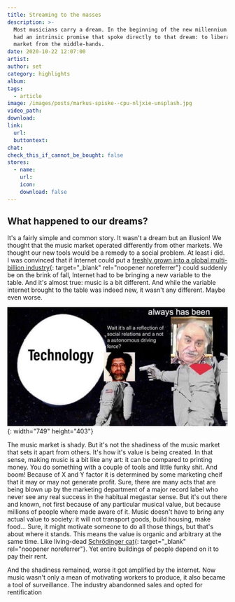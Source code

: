 ```yaml
---
title: Streaming to the masses
description: >-
  Most musicians carry a dream. In the beginning of the new millennium internet
  had an intrinsic promise that spoke directly to that dream: to liberate the
  market from the middle-hands.
date: 2020-10-22 12:07:00
artist:
author: set
category: highlights
album:
tags:
  - article
image: /images/posts/markus-spiske--cpu-nljxie-unsplash.jpg
video_path:
download:
link:
  url:
  buttontext:
chat:
check_this_if_cannot_be_bought: false
stores:
  - name:
    url:
    icon:
    download: false
---
```


## What happened to our dreams?

It's a fairly simple and common story. It wasn't a dream but an illusion\! We thought that the music market operated differently from other markets. We thought our new tools would be a remedy to a social problem. At least i did. I was convinced that if Internet could put a [freshly grown into a global multi-billion industry](https://www.pbs.org/wgbh/pages/frontline/shows/music/inside/cron.html){: target="_blank" rel="noopener noreferrer"} could suddenly be on the brink of fall, Internet had to be bringing a new variable to the table. And it's almost true: music is a bit different. And while the variable internet brought to the table was indeed new, it wasn't any different. Maybe even worse.

![](/images/posts/photo-2020-10-22-13-59-23.jpg){: width="749" height="403"}

The music market is shady. But it's not the shadiness of the music market that sets it apart from others. It's how it's value is being created. In that sense, making music is a bit like any art: it can be compared to printing money. You do something with a couple of tools and little funky shit. And boom\! Because of X and Y factor it is determined by some marketing cheif that it may or may not generate profit. Sure, there are many acts that are being blown up by the marketing department of a major record label who never see any real success in the habitual megastar sense. But it's out there and known, not first because of any particular musical value, but because millions of people where made aware of it. Music doesn't have to bring any actual value to society: it will not transport goods, build housing, make food... Sure, it might motivate someone to do all those things, but that's about where it stands. This means the value is organic and arbitrary at the same time. Like living-dead [Schrödinger cat](https://en.wikipedia.org/wiki/Schr%C3%B6dinger%27s_cat){: target="_blank" rel="noopener noreferrer"}. Yet entire buildings of people depend on it to pay their rent.

And the shadiness remained, worse it got amplified by the internet. Now music wasn't only a mean of motivating workers to produce, it also became a tool of surveillance. The industry abandonned sales and opted for rentification